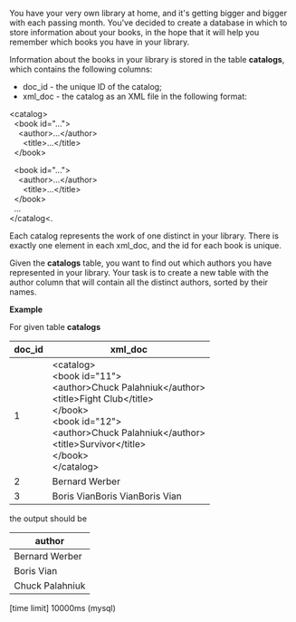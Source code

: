 You have your very own library at home, and it's getting bigger and bigger with each passing month. You've decided to create a database in which to store information about your books, in the hope that it will help you remember which books you have in your library.

Information about the books in your library is stored in the table __catalogs__, which contains the following columns:

* doc_id - the unique ID of the catalog;
* xml_doc - the catalog as an XML file in the following format:

&#60;catalog&#62;    
&nbsp;&nbsp;&#60;book id="..."&#62;    
&nbsp;&nbsp;&nbsp;&nbsp;&#60;author&#62;...&#60;/author&#62;    
&nbsp;&nbsp;&nbsp;&nbsp;&nbsp;&nbsp;&#60;title&#62;...&#60;/title&#62;    
&nbsp;&nbsp;&#60;/book&#62;    
  
&nbsp;&nbsp;&#60;book id="..."&#62;  
&nbsp;&nbsp;&nbsp;&nbsp;&#60;author&#62;...&#60;/author&#62;  
&nbsp;&nbsp;&nbsp;&nbsp;&nbsp;&nbsp;&#60;title&#62;...&#60;/title&#62;  
&nbsp;&nbsp;&#60;/book&#62;  
&nbsp;&nbsp;...  
&#60;/catalog&#60;.  

Each catalog represents the work of one distinct <author> in your library. There is exactly one <catalog> element in each xml_doc, and the id for each book is unique.

Given the __catalogs__ table, you want to find out which authors you have represented in your library. Your task is to create a new table with the author column that will contain all the distinct authors, sorted by their names.

__Example__

For given table __catalogs__

|doc_id|	xml_doc|
|---|---|
|1	| &#60;catalog&#62; <br /> &#60;book id="11"&#62; <br /> &#60;author&#62;Chuck Palahniuk&#60;/author&#62; <br /> &#60;title>Fight Club&#60;/title&#62; <br /> &#60;/book&#62; <br /> &#60;book id="12"&#62; <br /> &#60;author&#62;Chuck Palahniuk&#60;/author&#62; <br /> &#60;title&#62;Survivor&#60;/title&#62; <br /> &#60;/book&#62; <br /> &#60;/catalog&#62;|
|2	| <catalog><book id="21"><author>Bernard Werber</author><title>Les Thanatonautes</title></book></catalog>|
|3	|<catalog><book id="31"><author>Boris Vian</author><title>The Big Sleep</title></book><book id="32"><author>Boris Vian</author><title>The Lady in the Lake</title></book><book id="33"><author>Boris Vian</author><title>The World of Null-A</title></book></catalog>|

the output should be

|author|
|---|
|Bernard Werber|
|Boris Vian|
|Chuck Palahniuk|

[time limit] 10000ms (mysql)
